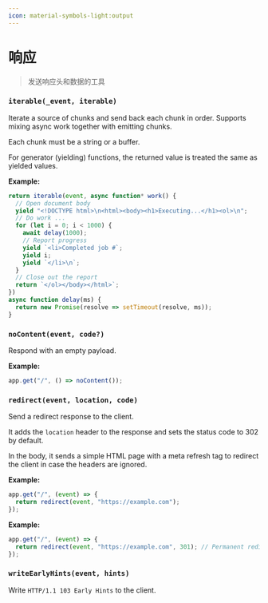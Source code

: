 ```yaml
---
icon: material-symbols-light:output
---
```


# 响应

> 发送响应头和数据的工具

<!-- automd:jsdocs src="../../src/utils/response.ts" -->

### `iterable(_event, iterable)`

Iterate a source of chunks and send back each chunk in order. Supports mixing async work together with emitting chunks.

Each chunk must be a string or a buffer.

For generator (yielding) functions, the returned value is treated the same as yielded values.

**Example:**

```ts
return iterable(event, async function* work() {
  // Open document body
  yield "<!DOCTYPE html>\n<html><body><h1>Executing...</h1><ol>\n";
  // Do work ...
  for (let i = 0; i < 1000) {
    await delay(1000);
    // Report progress
    yield `<li>Completed job #`;
    yield i;
    yield `</li>\n`;
  }
  // Close out the report
  return `</ol></body></html>`;
})
async function delay(ms) {
  return new Promise(resolve => setTimeout(resolve, ms));
}
```

### `noContent(event, code?)`

Respond with an empty payload.<br>

**Example:**

```ts
app.get("/", () => noContent());
```

### `redirect(event, location, code)`

Send a redirect response to the client.

It adds the `location` header to the response and sets the status code to 302 by default.

In the body, it sends a simple HTML page with a meta refresh tag to redirect the client in case the headers are ignored.

**Example:**

```ts
app.get("/", (event) => {
  return redirect(event, "https://example.com");
});
```

**Example:**

```ts
app.get("/", (event) => {
  return redirect(event, "https://example.com", 301); // Permanent redirect
});
```

### `writeEarlyHints(event, hints)`

Write `HTTP/1.1 103 Early Hints` to the client.

<!-- /automd -->
